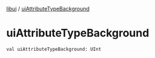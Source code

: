 [libui](README.md) / [uiAttributeTypeBackground](ui-attribute-type-background.md)

# uiAttributeTypeBackground

`val uiAttributeTypeBackground: UInt`
